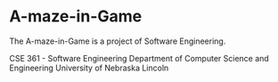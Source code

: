 A-maze-in-Game
==============

The A-maze-in-Game is a project of Software Engineering.

CSE 361 - Software Engineering
Department of Computer Science and Engineering
University of Nebraska Lincoln
